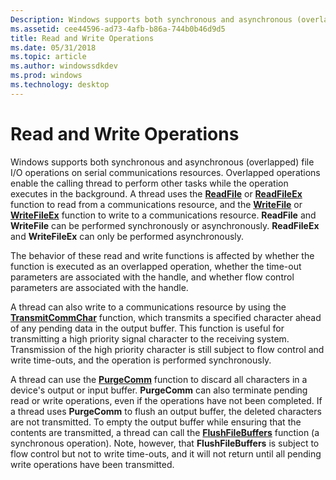 ```yaml
---
Description: Windows supports both synchronous and asynchronous (overlapped) file I/O operations on serial communications resources.
ms.assetid: cee44596-ad73-4afb-b86a-744b0b46d9d5
title: Read and Write Operations
ms.date: 05/31/2018
ms.topic: article
ms.author: windowssdkdev
ms.prod: windows
ms.technology: desktop
---
```


# Read and Write Operations

Windows supports both synchronous and asynchronous (overlapped) file I/O operations on serial communications resources. Overlapped operations enable the calling thread to perform other tasks while the operation executes in the background. A thread uses the [**ReadFile**](https://msdn.microsoft.com/library/windows/desktop/aa365467) or [**ReadFileEx**](https://msdn.microsoft.com/library/windows/desktop/aa365468) function to read from a communications resource, and the [**WriteFile**](https://msdn.microsoft.com/library/windows/desktop/aa365747) or [**WriteFileEx**](https://msdn.microsoft.com/library/windows/desktop/aa365748) function to write to a communications resource. **ReadFile** and **WriteFile** can be performed synchronously or asynchronously. **ReadFileEx** and **WriteFileEx** can only be performed asynchronously.

The behavior of these read and write functions is affected by whether the function is executed as an overlapped operation, whether the time-out parameters are associated with the handle, and whether flow control parameters are associated with the handle.

A thread can also write to a communications resource by using the [**TransmitCommChar**](/windows/win32/Winbase/nf-winbase-transmitcommchar?branch=master) function, which transmits a specified character ahead of any pending data in the output buffer. This function is useful for transmitting a high priority signal character to the receiving system. Transmission of the high priority character is still subject to flow control and write time-outs, and the operation is performed synchronously.

A thread can use the [**PurgeComm**](/windows/win32/Winbase/nf-winbase-purgecomm?branch=master) function to discard all characters in a device's output or input buffer. **PurgeComm** can also terminate pending read or write operations, even if the operations have not been completed. If a thread uses **PurgeComm** to flush an output buffer, the deleted characters are not transmitted. To empty the output buffer while ensuring that the contents are transmitted, a thread can call the [**FlushFileBuffers**](https://msdn.microsoft.com/library/windows/desktop/aa364439) function (a synchronous operation). Note, however, that **FlushFileBuffers** is subject to flow control but not to write time-outs, and it will not return until all pending write operations have been transmitted.

 

 



